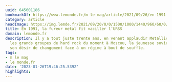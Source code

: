 ```yaml
---
uuid: 645601186
bookmarkOf: https://www.lemonde.fr/m-le-mag/article/2021/09/26/en-1991-la-fureur-metal-fit-vaciller-l-urss_6096036_4500055.html
category: article
headImage: https://img.lemde.fr/2021/09/20/0/0/1500/1000/1440/960/60/0/bdf1e86_137339-3236820.jpg
title: En 1991, la fureur metal fit vaciller l’URSS
domain: lemonde.fr
description: Il y a tout juste trente ans, en venant applaudir Metallica, AC/DC et
  les grands groupes de hard rock du moment à Moscou, la jeunesse soviétique hurlait
  son désir de changement face à un régime à bout de souffle.
tags:
- m le mag
- le monde.fr
date: '2023-01-26T19:46:25.539Z'
highlights:
---
```



